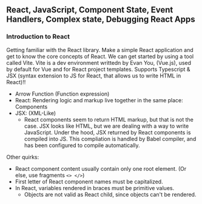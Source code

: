 ## **React, JavaScript, Component State, Event Handlers, Complex state, Debugging React Apps**

### Introduction to React

Getting familiar with the React library. Make a simple React application and get to know the core concepts of React. We can get started by using a tool called Vite. Vite is a dev environment writtedn by Evan You, (Vue.js), used by default for Vue and for React project templates. Supports Typescript & JSX (syntax extension to JS for React, that allows us to write HTML in React)!!

* Arrow Function (Function expression)
* React: Rendering logic and markup live together in the same place: Components
* JSX: (XML-Like)
  * React components seem to return HTML markup, but that is not the case. JSX looks like HTML, but we are dealing with a way to write JavaScript. Under the hood, JSX returned by React components is compiled into JS. This compliation is handled by Babel compiler, and has been configured to compile automatically.

Other quirks:
* React component content usually contain only one root element. (Or else, use fragments `<> </>`)
* First letter of React component names must be capitalized.
* In React, variables rendered in braces must be primitive values.
  * Objects are not valid as React child, since objects can't be rendered.